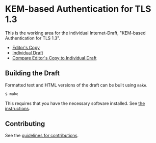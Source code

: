 # KEM-based Authentication for TLS 1.3

This is the working area for the individual Internet-Draft, "KEM-based Authentication for TLS 1.3".

* [Editor's Copy](https://claucece.github.io/draft-celi-wiggers-tls-authkem/#go.draft-celi-wiggers-tls-authkem.html)
* [Individual Draft](https://datatracker.ietf.org/doc/html/draft-celi-wiggers-tls-authkem)
* [Compare Editor's Copy to Individual Draft](https://claucece.github.io/draft-celi-wiggers-tls-authkem/#go.draft-celi-wiggers-tls-authkem.diff)

## Building the Draft

Formatted text and HTML versions of the draft can be built using `make`.

```sh
$ make
```

This requires that you have the necessary software installed.  See
[the instructions](https://github.com/martinthomson/i-d-template/blob/main/doc/SETUP.md).


## Contributing

See the
[guidelines for contributions](https://github.com/claucece/draft-celi-wiggers-tls-authkem/blob/master/CONTRIBUTING.md).
